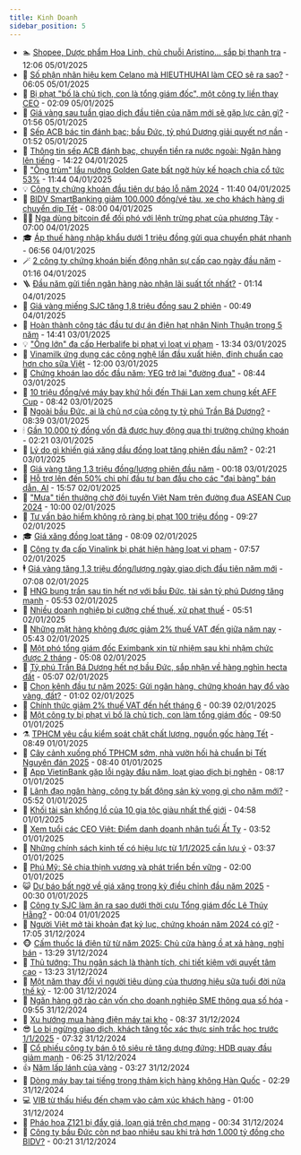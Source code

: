 ```yaml
---
title: Kinh Doanh
sidebar_position: 5
---
```


<!-- dantri-kinh-doanh:START -->
- 🏊 [Shopee, Dược phẩm Hoa Linh, chủ chuỗi Aristino... sắp bị thanh tra](https://dantri.com.vn/kinh-doanh/shopee-duoc-pham-hoa-linh-chu-chuoi-aristino-sap-bi-thanh-tra-20250105171154466.htm) - 12:06 05/01/2025
- 🦆 [Số phận nhãn hiệu kem Celano mà HIEUTHUHAI làm CEO sẽ ra sao?](https://dantri.com.vn/kinh-doanh/so-phan-nhan-hieu-kem-celano-ma-hieuthuhai-lam-ceo-se-ra-sao-20250104163808624.htm) - 06:05 05/01/2025
- 🦄 [Bị phạt &quot;bố là chủ tịch, con là tổng giám đốc&quot;, một công ty liền thay CEO](https://dantri.com.vn/kinh-doanh/bi-phat-bo-la-chu-tich-con-la-tong-giam-doc-mot-cong-ty-lien-thay-ceo-20250105054827828.htm) - 02:09 05/01/2025
- 🌝 [Giá vàng sau tuần giao dịch đầu tiên của năm mới sẽ gặp lực cản gì?](https://dantri.com.vn/kinh-doanh/gia-vang-sau-tuan-giao-dich-dau-tien-cua-nam-moi-se-gap-luc-can-gi-20250104213618516.htm) - 01:56 05/01/2025
- 💃 [Sếp ACB bác tin đánh bạc; bầu Đức, tỷ phú Dương giải quyết nợ nần](https://dantri.com.vn/kinh-doanh/sep-acb-bac-tin-danh-bac-bau-duc-ty-phu-duong-giai-quyet-no-nan-20250105080841644.htm) - 01:52 05/01/2025
- 🦏 [Thông tin sếp ACB đánh bạc, chuyển tiền ra nước ngoài: Ngân hàng lên tiếng](https://dantri.com.vn/kinh-doanh/thong-tin-sep-acb-danh-bac-chuyen-tien-ra-nuoc-ngoai-ngan-hang-len-tieng-20250104204626178.htm) - 14:22 04/01/2025
- 🦩 [&quot;Ông trùm&quot; lẩu nướng Golden Gate bất ngờ hủy kế hoạch chia cổ tức 53%](https://dantri.com.vn/kinh-doanh/ong-trum-lau-nuong-golden-gate-bat-ngo-huy-ke-hoach-chia-co-tuc-53-20250104091533798.htm) - 11:44 04/01/2025
- 💡 [Công ty chứng khoán đầu tiên dự báo lỗ năm 2024](https://dantri.com.vn/kinh-doanh/cong-ty-chung-khoan-dau-tien-du-bao-lo-nam-2024-20250104164522081.htm) - 11:40 04/01/2025
- 🌊 [BIDV SmartBanking giảm 100.000 đồng/vé tàu, xe cho khách hàng di chuyển dịp Tết](https://dantri.com.vn/kinh-doanh/bidv-smartbanking-giam-100000-dongve-tau-xe-cho-khach-hang-di-chuyen-dip-tet-20250104144018285.htm) - 08:00 04/01/2025
- 🧑‍💻 [Nga dùng bitcoin để đối phó với lệnh trừng phạt của phương Tây](https://dantri.com.vn/kinh-doanh/nga-dung-bitcoin-de-doi-pho-voi-lenh-trung-phat-cua-phuong-tay-20241227122214759.htm) - 07:00 04/01/2025
- 🎓 [Áp thuế hàng nhập khẩu dưới 1 triệu đồng gửi qua chuyển phát nhanh](https://dantri.com.vn/kinh-doanh/ap-thue-hang-nhap-khau-duoi-1-trieu-dong-gui-qua-chuyen-phat-nhanh-20250104103847359.htm) - 06:56 04/01/2025
- 🪄 [2 công ty chứng khoán biến động nhân sự cấp cao ngày đầu năm](https://dantri.com.vn/kinh-doanh/2-cong-ty-chung-khoan-bien-dong-nhan-su-cap-cao-ngay-dau-nam-20250104065118806.htm) - 01:16 04/01/2025
- 🪜 [Đầu năm gửi tiền ngân hàng nào nhận lãi suất tốt nhất?](https://dantri.com.vn/kinh-doanh/dau-nam-gui-tien-ngan-hang-nao-nhan-lai-suat-tot-nhat-20250103144250634.htm) - 01:14 04/01/2025
- 🦄 [Giá vàng miếng SJC tăng 1,8 triệu đồng sau 2 phiên](https://dantri.com.vn/kinh-doanh/gia-vang-mieng-sjc-tang-18-trieu-dong-sau-2-phien-20250103170614891.htm) - 00:49 04/01/2025
- 💯 [Hoàn thành công tác đầu tư dự án điện hạt nhân Ninh Thuận trong 5 năm](https://dantri.com.vn/kinh-doanh/hoan-thanh-cong-tac-dau-tu-du-an-dien-hat-nhan-ninh-thuan-trong-5-nam-20250103213603336.htm) - 14:41 03/01/2025
- 💡 [&quot;Ông lớn&quot; đa cấp Herbalife bị phạt vì loạt vi phạm](https://dantri.com.vn/kinh-doanh/ong-lon-da-cap-herbalife-bi-phat-vi-loat-vi-pham-20250103160648897.htm) - 13:34 03/01/2025
- 🧰 [Vinamilk ứng dụng các công nghệ lần đầu xuất hiện, định chuẩn cao hơn cho sữa Việt](https://dantri.com.vn/kinh-doanh/vinamilk-ung-dung-cac-cong-nghe-lan-dau-xuat-hien-dinh-chuan-cao-hon-cho-sua-viet-20250103180517971.htm) - 12:00 03/01/2025
- 🎊 [Chứng khoán lao dốc đầu năm; YEG trở lại &quot;đường đua&quot;](https://dantri.com.vn/kinh-doanh/chung-khoan-lao-doc-dau-nam-yeg-tro-lai-duong-dua-20250103154127056.htm) - 08:44 03/01/2025
- 🔭 [10 triệu đồng/vé máy bay khứ hồi đến Thái Lan xem chung kết AFF Cup](https://dantri.com.vn/kinh-doanh/10-trieu-dongve-may-bay-khu-hoi-den-thai-lan-xem-chung-ket-aff-cup-20250101121609243.htm) - 08:42 03/01/2025
- 💼 [Ngoài bầu Đức, ai là chủ nợ của công ty tỷ phú Trần Bá Dương?](https://dantri.com.vn/kinh-doanh/ngoai-bau-duc-ai-la-chu-no-cua-cong-ty-ty-phu-tran-ba-duong-20250103093225489.htm) - 08:39 03/01/2025
- 🕯 [Gần 10.000 tỷ đồng vốn đã được huy động qua thị trường chứng khoán](https://dantri.com.vn/kinh-doanh/gan-10000-ty-dong-von-da-duoc-huy-dong-qua-thi-truong-chung-khoan-20250103074004805.htm) - 02:21 03/01/2025
- 🫣 [Lý do gì khiến giá xăng dầu đồng loạt tăng phiên đầu năm?](https://dantri.com.vn/kinh-doanh/ly-do-gi-khien-gia-xang-dau-dong-loat-tang-phien-dau-nam-20250103074031224.htm) - 02:21 03/01/2025
- 🤠 [Giá vàng tăng 1,3 triệu đồng/lượng phiên đầu năm](https://dantri.com.vn/kinh-doanh/gia-vang-tang-13-trieu-dongluong-phien-dau-nam-20250103065319828.htm) - 00:18 03/01/2025
- 🌈 [Hỗ trợ lên đến 50% chi phí đầu tư ban đầu cho các &quot;đại bàng&quot; bán dẫn, AI](https://dantri.com.vn/kinh-doanh/ho-tro-len-den-50-chi-phi-dau-tu-ban-dau-cho-cac-dai-bang-ban-dan-ai-20250102172801831.htm) - 15:57 02/01/2025
- 🦅 [&quot;Mưa&quot; tiền thưởng chờ đội tuyển Việt Nam trên đường đua ASEAN Cup 2024](https://dantri.com.vn/kinh-doanh/mua-tien-thuong-cho-doi-tuyen-viet-nam-tren-duong-dua-asean-cup-2024-20250102154038801.htm) - 10:00 02/01/2025
- 🌁 [Tư vấn bảo hiểm không rõ ràng bị phạt 100 triệu đồng](https://dantri.com.vn/kinh-doanh/tu-van-bao-hiem-khong-ro-rang-bi-phat-100-trieu-dong-20250102112701496.htm) - 09:27 02/01/2025
- 🎓 [Giá xăng đồng loạt tăng](https://dantri.com.vn/kinh-doanh/gia-xang-dong-loat-tang-20250102141421470.htm) - 08:09 02/01/2025
- 📝 [Công ty đa cấp Vinalink bị phát hiện hàng loạt vi phạm](https://dantri.com.vn/kinh-doanh/cong-ty-da-cap-vinalink-bi-phat-hien-hang-loat-vi-pham-20250102130845967.htm) - 07:57 02/01/2025
- 🕴 [Giá vàng tăng 1,3 triệu đồng/lượng ngày giao dịch đầu tiên năm mới](https://dantri.com.vn/kinh-doanh/gia-vang-tang-13-trieu-dongluong-ngay-giao-dich-dau-tien-nam-moi-20250101200216272.htm) - 07:08 02/01/2025
- 🧰 [HNG bung trần sau tin hết nợ với bầu Đức, tài sản tỷ phú Dương tăng mạnh](https://dantri.com.vn/kinh-doanh/hng-bung-tran-sau-tin-het-no-voi-bau-duc-tai-san-ty-phu-duong-tang-manh-20250102125116977.htm) - 05:53 02/01/2025
- 🤖 [Nhiều doanh nghiệp bị cưỡng chế thuế, xử phạt thuế](https://dantri.com.vn/kinh-doanh/nhieu-doanh-nghiep-bi-cuong-che-thue-xu-phat-thue-20250102110159521.htm) - 05:51 02/01/2025
- 🤠 [Những mặt hàng không được giảm 2% thuế VAT đến giữa năm nay](https://dantri.com.vn/kinh-doanh/nhung-mat-hang-khong-duoc-giam-2-thue-vat-den-giua-nam-nay-20250102102250457.htm) - 05:43 02/01/2025
- 🌮 [Một phó tổng giám đốc Eximbank xin từ nhiệm sau khi nhậm chức được 2 tháng](https://dantri.com.vn/kinh-doanh/mot-pho-tong-giam-doc-eximbank-xin-tu-nhiem-sau-khi-nham-chuc-duoc-2-thang-20250102102802133.htm) - 05:08 02/01/2025
- 🦄 [Tỷ phú Trần Bá Dương hết nợ bầu Đức, sắp nhận về hàng nghìn hecta đất](https://dantri.com.vn/kinh-doanh/ty-phu-tran-ba-duong-het-no-bau-duc-sap-nhan-ve-hang-nghin-hecta-dat-20250102114444616.htm) - 05:07 02/01/2025
- 👺 [Chọn kênh đầu tư năm 2025: Gửi ngân hàng, chứng khoán hay đổ vào vàng, đất?](https://dantri.com.vn/kinh-doanh/chon-kenh-dau-tu-nam-2025-gui-ngan-hang-chung-khoan-hay-do-vao-vang-dat-20241230160514215.htm) - 01:02 02/01/2025
- 🤗 [Chính thức giảm 2% thuế VAT đến hết tháng 6](https://dantri.com.vn/kinh-doanh/chinh-thuc-giam-2-thue-vat-den-het-thang-6-20250102071158758.htm) - 00:39 02/01/2025
- 💪 [Một công ty bị phạt vì bố là chủ tịch, con làm tổng giám đốc](https://dantri.com.vn/kinh-doanh/mot-cong-ty-bi-phat-vi-bo-la-chu-tich-con-lam-tong-giam-doc-20250101163108526.htm) - 09:50 01/01/2025
- ⚗️ [TPHCM yêu cầu kiểm soát chặt chất lượng, nguồn gốc hàng Tết](https://dantri.com.vn/kinh-doanh/tphcm-yeu-cau-kiem-soat-chat-chat-luong-nguon-goc-hang-tet-20250101152707563.htm) - 08:49 01/01/2025
- 🧠 [Cây cảnh xuống phố TPHCM sớm, nhà vườn hối hả chuẩn bị Tết Nguyên đán 2025](https://dantri.com.vn/kinh-doanh/cay-canh-xuong-pho-tphcm-som-nha-vuon-hoi-ha-chuan-bi-tet-nguyen-dan-2025-20250101150659673.htm) - 08:40 01/01/2025
- 🗽 [App VietinBank gặp lỗi ngày đầu năm, loạt giao dịch bị nghẽn](https://dantri.com.vn/kinh-doanh/app-vietinbank-gap-loi-ngay-dau-nam-loat-giao-dich-bi-nghen-20250101133412691.htm) - 08:17 01/01/2025
- 🫣 [Lãnh đạo ngân hàng, công ty bất động sản kỳ vọng gì cho năm mới?](https://dantri.com.vn/kinh-doanh/lanh-dao-ngan-hang-cong-ty-bat-dong-san-ky-vong-gi-cho-nam-moi-20241228223436775.htm) - 05:52 01/01/2025
- 🫣 [Khối tài sản khổng lồ của 10 gia tộc giàu nhất thế giới](https://dantri.com.vn/kinh-doanh/khoi-tai-san-khong-lo-cua-10-gia-toc-giau-nhat-the-gioi-20241215221502477.htm) - 04:58 01/01/2025
- 🫣 [Xem tuổi các CEO Việt: Điểm danh doanh nhân tuổi Ất Tỵ](https://dantri.com.vn/kinh-doanh/xem-tuoi-cac-ceo-viet-diem-danh-doanh-nhan-tuoi-at-ty-20241231063209343.htm) - 03:52 01/01/2025
- 💂 [Những chính sách kinh tế có hiệu lực từ 1/1/2025 cần lưu ý](https://dantri.com.vn/kinh-doanh/nhung-chinh-sach-kinh-te-co-hieu-luc-tu-112025-can-luu-y-20241228083304030.htm) - 03:37 01/01/2025
- 💫 [Phú Mỹ: Sẻ chia thịnh vượng và phát triển bền vững](https://dantri.com.vn/kinh-doanh/phu-my-se-chia-thinh-vuong-va-phat-trien-ben-vung-20241231184055942.htm) - 02:00 01/01/2025
- 😺 [Dự báo bất ngờ về giá xăng trong kỳ điều chỉnh đầu năm 2025](https://dantri.com.vn/kinh-doanh/du-bao-bat-ngo-ve-gia-xang-trong-ky-dieu-chinh-dau-nam-2025-20241231151111735.htm) - 00:30 01/01/2025
- 🦆 [Công ty SJC làm ăn ra sao dưới thời cựu Tổng giám đốc Lê Thúy Hằng?](https://dantri.com.vn/kinh-doanh/cong-ty-sjc-lam-an-ra-sao-duoi-thoi-cuu-tong-giam-doc-le-thuy-hang-20241231192243564.htm) - 00:04 01/01/2025
- 👀 [Người Việt mở tài khoản đạt kỷ lục, chứng khoán năm 2024 có gì?](https://dantri.com.vn/kinh-doanh/nguoi-viet-mo-tai-khoan-dat-ky-luc-chung-khoan-nam-2024-co-gi-20241231161451702.htm) - 17:05 31/12/2024
- 🐵 [Cấm thuốc lá điện tử từ năm 2025: Chủ cửa hàng ồ ạt xả hàng, nghỉ bán](https://dantri.com.vn/kinh-doanh/cam-thuoc-la-dien-tu-tu-nam-2025-chu-cua-hang-o-at-xa-hang-nghi-ban-20241231133903843.htm) - 13:29 31/12/2024
- 🤖 [Thủ tướng: Thu ngân sách là thành tích, chi tiết kiệm với quyết tâm cao](https://dantri.com.vn/kinh-doanh/thu-tuong-thu-ngan-sach-la-thanh-tich-chi-tiet-kiem-voi-quyet-tam-cao-20241231163438393.htm) - 13:23 31/12/2024
- 💂 [Một năm thay đổi vì người tiêu dùng của thương hiệu sữa tuổi đời nửa thế kỷ](https://dantri.com.vn/kinh-doanh/mot-nam-thay-doi-vi-nguoi-tieu-dung-cua-thuong-hieu-sua-tuoi-doi-nua-the-ky-20241231182512882.htm) - 12:00 31/12/2024
- 🦆 [Ngân hàng gỡ rào cản vốn cho doanh nghiệp SME thông qua số hóa](https://dantri.com.vn/kinh-doanh/ngan-hang-go-rao-can-von-cho-doanh-nghiep-sme-thong-qua-so-hoa-20241231164537183.htm) - 09:55 31/12/2024
- 🦅 [Xu hướng mua hàng điện máy tại kho](https://dantri.com.vn/kinh-doanh/xu-huong-mua-hang-dien-may-tai-kho-20241231151256904.htm) - 08:37 31/12/2024
- 😎 [Lo bị ngừng giao dịch, khách tăng tốc xác thực sinh trắc học trước 1/1/2025](https://dantri.com.vn/kinh-doanh/lo-bi-ngung-giao-dich-khach-tang-toc-xac-thuc-sinh-trac-hoc-truoc-112025-20241230011053158.htm) - 07:32 31/12/2024
- 🐎 [Cổ phiếu công ty bán ô tô siêu rẻ tăng dựng đứng; HDB quay đầu giảm mạnh](https://dantri.com.vn/kinh-doanh/co-phieu-cong-ty-ban-o-to-sieu-re-tang-dung-dung-hdb-quay-dau-giam-manh-20241231132051609.htm) - 06:25 31/12/2024
- 👍 [Năm lấp lánh của vàng](https://dantri.com.vn/kinh-doanh/nam-lap-lanh-cua-vang-20241231010340897.htm) - 03:27 31/12/2024
- 🦒 [Dòng máy bay tai tiếng trong thảm kịch hàng không Hàn Quốc](https://dantri.com.vn/kinh-doanh/dong-may-bay-tai-tieng-trong-tham-kich-hang-khong-han-quoc-20241229205628296.htm) - 02:29 31/12/2024
- 💻 [VIB từ thấu hiểu đến chạm vào cảm xúc khách hàng](https://dantri.com.vn/kinh-doanh/vib-tu-thau-hieu-den-cham-vao-cam-xuc-khach-hang-20241230221454042.htm) - 01:00 31/12/2024
- 👺 [Pháo hoa Z121 bị đẩy giá, loạn giá trên chợ mạng](https://dantri.com.vn/kinh-doanh/phao-hoa-z121-bi-day-gia-loan-gia-tren-cho-mang-20241230143050277.htm) - 00:34 31/12/2024
- 🧐 [Công ty bầu Đức còn nợ bao nhiêu sau khi trả hơn 1.000 tỷ đồng cho BIDV?](https://dantri.com.vn/kinh-doanh/cong-ty-bau-duc-con-no-bao-nhieu-sau-khi-tra-hon-1000-ty-dong-cho-bidv-20241231062733673.htm) - 00:21 31/12/2024<!-- dantri-kinh-doanh:END -->
